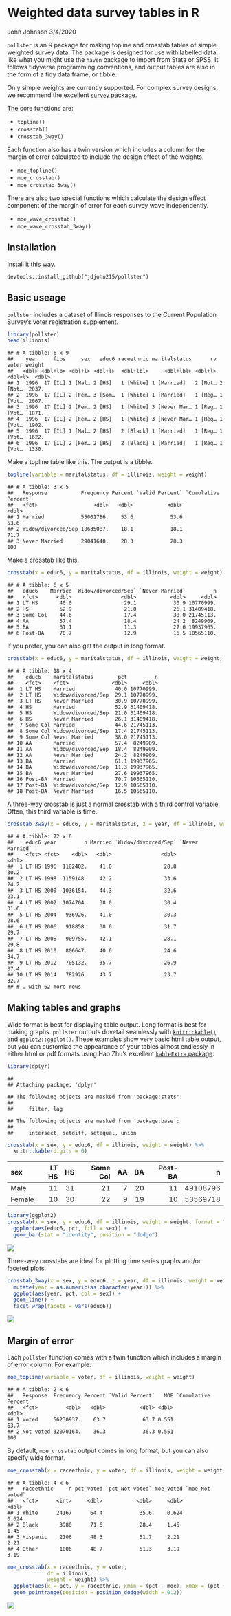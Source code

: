 Weighted data survey tables in R
================
John Johnson
3/4/2020

`pollster` is an R package for making topline and crosstab tables of
simple weighted survey data. The package is designed for use with
labelled data, like what you might use the `haven` package to import
from Stata or SPSS. It follows tidyverse programming conventions, and
output tables are also in the form of a tidy data frame, or tibble.

Only simple weights are currently supported. For complex survey designs,
we recommend the excellent [`survey`
package](http://r-survey.r-forge.r-project.org/survey/).

The core functions are:

  - `topline()`
  - `crosstab()`
  - `crosstab_3way()`

Each function also has a twin version which includes a column for the
margin of error calculated to include the design effect of the weights.

  - `moe_topline()`
  - `moe_crosstab()`
  - `moe_crosstab_3way()`

There are also two special functions which calculate the design effect
component of the margin of error for each survey wave independently.

  - `moe_wave_crosstab()`
  - `moe_wave_crosstab_3way()`

## Installation

Install it this way.

    devtools::install_github("jdjohn215/pollster")

## Basic useage

`pollster` includes a dataset of Illinois responses to the Current
Population Survey’s voter registration supplement.

``` r
library(pollster)
head(illinois)
```

    ## # A tibble: 6 x 9
    ##    year     fips     sex   educ6 raceethnic maritalstatus      rv   voter weight
    ##   <dbl> <dbl+lb> <dbl+l> <dbl+l>  <dbl+lbl>     <dbl+lbl> <dbl+l> <dbl+l>  <dbl>
    ## 1  1996  17 [IL] 1 [Mal… 2 [HS]   1 [White] 1 [Married]   2 [Not… 2 [Not…  2037.
    ## 2  1996  17 [IL] 2 [Fem… 3 [Som…  1 [White] 1 [Married]   1 [Reg… 1 [Vot…  2067.
    ## 3  1996  17 [IL] 2 [Fem… 2 [HS]   1 [White] 3 [Never Mar… 1 [Reg… 1 [Vot…  1871.
    ## 4  1996  17 [IL] 2 [Fem… 2 [HS]   1 [White] 3 [Never Mar… 1 [Reg… 1 [Vot…  1902.
    ## 5  1996  17 [IL] 1 [Mal… 2 [HS]   2 [Black] 1 [Married]   1 [Reg… 1 [Vot…  1622.
    ## 6  1996  17 [IL] 2 [Fem… 2 [HS]   2 [Black] 1 [Married]   1 [Reg… 1 [Vot…  1330.

Make a topline table like this. The output is a tibble.

``` r
topline(variable = maritalstatus, df = illinois, weight = weight)
```

    ## # A tibble: 3 x 5
    ##   Response           Frequency Percent `Valid Percent` `Cumulative Percent`
    ##   <fct>                  <dbl>   <dbl>           <dbl>                <dbl>
    ## 1 Married            55001786.    53.6            53.6                 53.6
    ## 2 Widow/divorced/Sep 18635087.    18.1            18.1                 71.7
    ## 3 Never Married      29041640.    28.3            28.3                100

Make a crosstab like this.

``` r
crosstab(x = educ6, y = maritalstatus, df = illinois, weight = weight)
```

    ## # A tibble: 6 x 5
    ##   educ6    Married `Widow/divorced/Sep` `Never Married`         n
    ##   <fct>      <dbl>                <dbl>           <dbl>     <dbl>
    ## 1 LT HS       40.0                 29.1            30.9 10770999.
    ## 2 HS          52.9                 21.0            26.1 31409418.
    ## 3 Some Col    44.6                 17.4            38.0 21745113.
    ## 4 AA          57.4                 18.4            24.2  8249909.
    ## 5 BA          61.1                 11.3            27.6 19937965.
    ## 6 Post-BA     70.7                 12.9            16.5 10565110.

If you prefer, you can also get the output in long
format.

``` r
crosstab(x = educ6, y = maritalstatus, df = illinois, weight = weight, format = "long")
```

    ## # A tibble: 18 x 4
    ##    educ6    maritalstatus        pct         n
    ##    <fct>    <fct>              <dbl>     <dbl>
    ##  1 LT HS    Married             40.0 10770999.
    ##  2 LT HS    Widow/divorced/Sep  29.1 10770999.
    ##  3 LT HS    Never Married       30.9 10770999.
    ##  4 HS       Married             52.9 31409418.
    ##  5 HS       Widow/divorced/Sep  21.0 31409418.
    ##  6 HS       Never Married       26.1 31409418.
    ##  7 Some Col Married             44.6 21745113.
    ##  8 Some Col Widow/divorced/Sep  17.4 21745113.
    ##  9 Some Col Never Married       38.0 21745113.
    ## 10 AA       Married             57.4  8249909.
    ## 11 AA       Widow/divorced/Sep  18.4  8249909.
    ## 12 AA       Never Married       24.2  8249909.
    ## 13 BA       Married             61.1 19937965.
    ## 14 BA       Widow/divorced/Sep  11.3 19937965.
    ## 15 BA       Never Married       27.6 19937965.
    ## 16 Post-BA  Married             70.7 10565110.
    ## 17 Post-BA  Widow/divorced/Sep  12.9 10565110.
    ## 18 Post-BA  Never Married       16.5 10565110.

A three-way crosstab is just a normal crosstab with a third control
variable. Often, this third variable is
time.

``` r
crosstab_3way(x = educ6, y = maritalstatus, z = year, df = illinois, weight = weight)
```

    ## # A tibble: 72 x 6
    ##    educ6 year         n Married `Widow/divorced/Sep` `Never Married`
    ##    <fct> <fct>    <dbl>   <dbl>                <dbl>           <dbl>
    ##  1 LT HS 1996  1182402.    41.0                 28.8            30.2
    ##  2 LT HS 1998  1159148.    42.2                 33.6            24.2
    ##  3 LT HS 2000  1036154.    44.3                 32.6            23.1
    ##  4 LT HS 2002  1074704.    38.0                 30.4            31.6
    ##  5 LT HS 2004   936926.    41.0                 30.3            28.6
    ##  6 LT HS 2006   918858.    38.6                 31.7            29.7
    ##  7 LT HS 2008   909755.    42.1                 28.1            29.8
    ##  8 LT HS 2010   806647.    40.6                 24.6            34.7
    ##  9 LT HS 2012   705132.    35.7                 26.9            37.4
    ## 10 LT HS 2014   782926.    43.7                 23.7            32.7
    ## # … with 62 more rows

## Making tables and graphs

Wide format is best for displaying table output. Long format is best for
making graphs. `pollster` outputs dovetail seamlessly with
[`knitr::kable()`](https://www.rdocumentation.org/packages/knitr/versions/1.28/topics/kable)
and [`ggplot2::ggplot()`](https://ggplot2.tidyverse.org/). These
examples show very basic html table output, but you can customize the
appearance of your tables almost endlessly in either html or pdf formats
using Hao Zhu’s excellent [`kableExtra`
package](https://haozhu233.github.io/kableExtra/).

``` r
library(dplyr)
```

    ## 
    ## Attaching package: 'dplyr'

    ## The following objects are masked from 'package:stats':
    ## 
    ##     filter, lag

    ## The following objects are masked from 'package:base':
    ## 
    ##     intersect, setdiff, setequal, union

``` r
crosstab(x = sex, y = educ6, df = illinois, weight = weight) %>%
  knitr::kable(digits = 0)
```

| sex    | LT HS | HS | Some Col | AA | BA | Post-BA |        n |
| :----- | ----: | -: | -------: | -: | -: | ------: | -------: |
| Male   |    11 | 31 |       21 |  7 | 20 |      11 | 49108796 |
| Female |    10 | 30 |       22 |  9 | 19 |      10 | 53569718 |

``` r
library(ggplot2)
crosstab(x = sex, y = educ6, df = illinois, weight = weight, format = "long") %>%
  ggplot(aes(educ6, pct, fill = sex)) +
  geom_bar(stat = "identity", position = "dodge")
```

![](README_files/figure-gfm/unnamed-chunk-7-1.png)<!-- -->

Three-way crosstabs are ideal for plotting time series graphs and/or
faceted
plots.

``` r
crosstab_3way(x = sex, y = educ6, z = year, df = illinois, weight = weight, format = "long") %>%
  mutate(year = as.numeric(as.character(year))) %>%
  ggplot(aes(year, pct, col = sex)) +
  geom_line() +
  facet_wrap(facets = vars(educ6))
```

![](README_files/figure-gfm/unnamed-chunk-8-1.png)<!-- -->

## Margin of error

Each `pollster` function comes with a twin function which includes a
margin of error column. For example:

``` r
moe_topline(variable = voter, df = illinois, weight = weight)
```

    ## # A tibble: 2 x 6
    ##   Response  Frequency Percent `Valid Percent`   MOE `Cumulative Percent`
    ##   <fct>         <dbl>   <dbl>           <dbl> <dbl>                <dbl>
    ## 1 Voted     56230937.    63.7            63.7 0.551                 63.7
    ## 2 Not voted 32070164.    36.3            36.3 0.551                100

By default, `moe_crosstab` output comes in long format, but you can also
specify wide
format.

``` r
moe_crosstab(x = raceethnic, y = voter, df = illinois, weight = weight, format = "wide")
```

    ## # A tibble: 4 x 6
    ##   raceethnic     n pct_Voted `pct_Not voted` moe_Voted `moe_Not voted`
    ##   <fct>      <int>     <dbl>           <dbl>     <dbl>           <dbl>
    ## 1 White      24167      64.4            35.6     0.624           0.624
    ## 2 Black       3980      71.6            28.4     1.45            1.45 
    ## 3 Hispanic    2106      48.3            51.7     2.21            2.21 
    ## 4 Other       1006      48.7            51.3     3.19            3.19

``` r
moe_crosstab(x = raceethnic, y = voter, 
             df = illinois, 
             weight = weight) %>%
  ggplot(aes(x = pct, y = raceethnic, xmin = (pct - moe), xmax = (pct + moe), color = voter)) +
  geom_pointrange(position = position_dodge(width = 0.2))
```

![](README_files/figure-gfm/unnamed-chunk-11-1.png)<!-- -->
